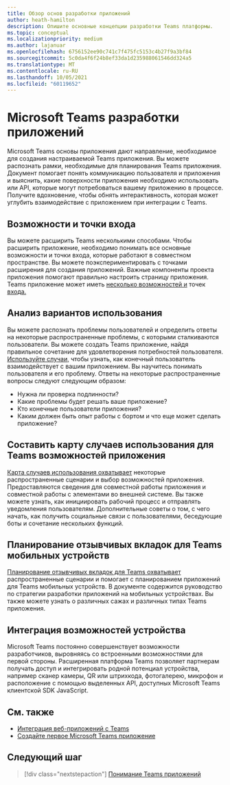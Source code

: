 ```yaml
---
title: Обзор основ разработки приложений
author: heath-hamilton
description: Опишите основные концепции разработки Teams платформы.
ms.topic: conceptual
ms.localizationpriority: medium
ms.author: lajanuar
ms.openlocfilehash: 6756152ee90c741c7f475fc5153c4b27f9a3bf84
ms.sourcegitcommit: 5c0da4f6f24b8ef33da1d235988061546dd324a5
ms.translationtype: MT
ms.contentlocale: ru-RU
ms.lasthandoff: 10/05/2021
ms.locfileid: "60119652"
---
```

# <a name="microsoft-teams-app-development-fundamentals"></a>Microsoft Teams разработки приложений

Microsoft Teams основы приложения дают направление, необходимое для создания настраиваемой Teams приложения. Вы можете распознать рамки, необходимые для планирования Teams приложения. Документ помогает понять коммуникацию пользователя и приложения и выяснить, какие поверхности приложения необходимо использовать или API, которые могут потребоваться вашему приложению в процессе. Получите вдохновение, чтобы обнять интерактивность, которая может углубить взаимодействие с приложением при интеграции с Teams.

## <a name="capabilities-and-entry-points"></a>Возможности и точки входа

Вы можете расширить Teams несколькими способами. Чтобы расширить приложение, необходимо понимать все основные возможности и точки входа, которые работают в совместном пространстве. Вы можете поэкспериментировать с точками расширения для создания приложений. Важные компоненты проекта приложения помогают правильно настроить страницу приложения. Teams приложение может иметь [несколько возможностей и](../concepts/capabilities-overview.md) точек [входа.](../concepts/extensibility-points.md)

## <a name="understand-your-use-cases"></a>Анализ вариантов использования

Вы можете распознать проблемы пользователей и определить ответы на некоторые распространенные проблемы, с которыми сталкиваются пользователи. Вы можете создать Teams приложение, найдя правильное сочетание для удовлетворения потребностей пользователя. [Используйте случаи,](../concepts/design/understand-use-cases.md) чтобы узнать, как конечный пользователь взаимодействует с вашим приложением. Вы научитесь понимать пользователя и его проблему. Ответы на некоторые распространенные вопросы следуют следующим образом:

* Нужна ли проверка подлинности?
* Какие проблемы будет решать ваше приложение?
* Кто конечные пользователи приложения?
* Каким должен быть опыт работы с бортом и что еще может сделать приложение?

## <a name="map-your-use-cases-to-teams-app-capabilities"></a>Составить карту случаев использования для Teams возможностей приложения

[Карта случаев использования охватывает](../concepts/design/map-use-cases.md) некоторые распространенные сценарии и выбор возможностей приложения. Предоставляются сведения для совместной работы приложения и совместной работы с элементами во внешней системе. Вы также можете узнать, как инициировать рабочий процесс и отправлять уведомления пользователям. Дополнительные советы о том, с чего начать, как получить социальные связи с пользователями, беседующие боты и сочетание нескольких функций.

## <a name="plan-responsive-tabs-for-teams-mobile"></a>Планирование отзывчивых вкладок для Teams мобильных устройств
[Планирование отзывчивых вкладок для Teams охватывает](../concepts/design/plan-responsive-tabs-for-teams-mobile.md) распространенные сценарии и помогает с планированием приложений для Teams мобильных устройств. В документе содержится руководство по стратегии разработки приложений на мобильных устройствах. Вы также можете узнать о различных сажах и различных типах Teams приложения.

## <a name="integrate-device-capabilities"></a>Интеграция возможностей устройства

Microsoft Teams постоянно совершенствует возможности разработчиков, выровняясь со встроенными возможностями для первой стороны. Расширенная платформа Teams позволяет партнерам получать доступ и интегрировать родной потенциал устройства, например сканер камеры, QR или штрихкода, фотогалерею, микрофон и расположение с помощью выделенных API, доступных Microsoft Teams клиентской SDK JavaScript. 

## <a name="see-also"></a>См. также

* [Интеграция веб-приложений с Teams](../samples/integrating-web-apps.md)
* [Создайте первое Microsoft Teams приложение](../build-your-first-app/build-first-app-overview.md) 

## <a name="next-step"></a>Следующий шаг

> [!div class="nextstepaction"]
> [Понимание Teams приложений](capabilities-overview.md)

